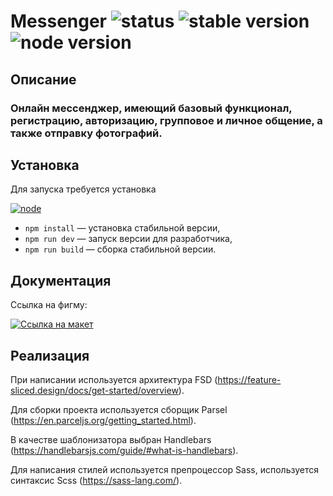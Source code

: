# Messenger ![status](https://img.shields.io/static/v1?label=status&message=InProgress&color=yellow) ![stable version](https://img.shields.io/static/v1?label=StableVerison&message=main&color=green) ![node version](https://img.shields.io/static/v1?label=node&message=v19.6.0&color=green)

## Описание

### Онлайн мессенджер, имеющий базовый функционал, регистрацию, авторизацию, групповое и личное общение, а также отправку фотографий.

## Установка

Для запуска требуется установка

[![node](https://img.shields.io/badge/Node.js-339933?style=for-the-badge&logo=nodedotjs&logoColor=white)](https://nodejs.org/en/)

- `npm install` — установка стабильной версии,
- `npm run dev` — запуск версии для разработчика,
- `npm run build` — сборка стабильной версии.

##  Документация
Ссылка на фигму:

[![Ссылка на макет](https://img.shields.io/badge/Figma-F24E1E?style=for-the-badge&logo=figma&logoColor=white)](https://www.figma.com/file/jF5fFFzgGOxQeB4CmKWTiE/Chat_external_link?node-id=0%3A1&t=Vzz0Zd4h3Uu2pPS5-0)


## Реализация

При написании используется архитектура FSD (https://feature-sliced.design/docs/get-started/overview).

Для сборки проекта используется сборщик Parsel (https://en.parceljs.org/getting_started.html).

В качестве шаблонизатора выбран Handlebars (https://handlebarsjs.com/guide/#what-is-handlebars).

Для написания стилей используется препроцессор Sass, используется синтаксис Scss (https://sass-lang.com/).